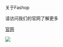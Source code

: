 关于Fashop

请访问我们的官网了解更多

[官网](http://www.fashop.cn/)

![](https://ws3.sinaimg.cn/large/006tNc79ly1fvp22522w5j31kw0zkn42.jpg)